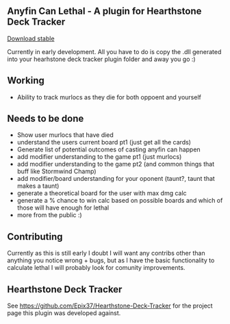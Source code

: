 ## Anyfin Can Lethal - A plugin for Hearthstone Deck Tracker

[Download stable](https://github.com/falconmick/AnyfinCanLethal/raw/master/dist/AnyfinCanLethal.dll)

Currently in early development. All you have to do is copy the .dll generated into your hearhstone deck tracker plugin folder and away you go :)

## Working

* Ability to track murlocs as they die for both oppoent and yourself

## Needs to be done

* Show user murlocs that have died
* understand the users current board pt1 (just get all the cards)
* Generate list of potential outcomes of casting anyfin can happen
* add modifier understanding to the game pt1 (just murlocs)
* add modifier understanding to the game pt2 (and common things that buff like Stormwind Champ)
* add modifier/board understanding for your oponent (taunt?, taunt that makes a taunt)
* generate a theoretical board for the user with max dmg calc
* generate a % chance to win calc based on possible boards and which of those will have enough  for lethal
* more from the public :)

## Contributing

Currently as this is still early I doubt I will want any contribs other than anything you notice wrong + bugs, but as I have the basic functionality to calculate lethal I will probably look for comunity improvements.

## Hearthstone Deck Tracker
See https://github.com/Epix37/Hearthstone-Deck-Tracker for the project page this plugin was developed against.